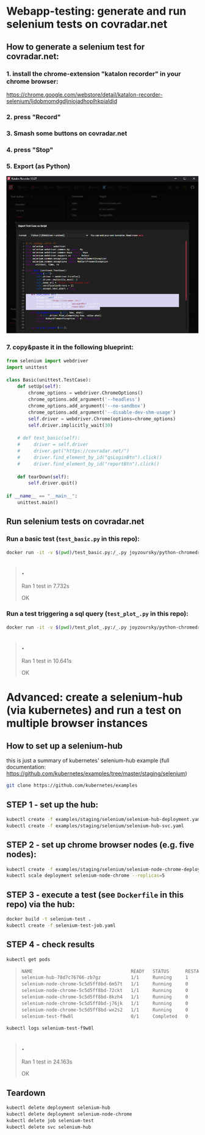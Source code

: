 
# Webapp-testing: generate and run selenium tests on covradar.net
## How to generate a selenium test for covradar.net:

### 1. install the chrome-extension "katalon recorder" in your chrome browser:

https://chrome.google.com/webstore/detail/katalon-recorder-selenium/ljdobmomdgdljniojadhoplhkpialdid

### 2. press "Record"
### 3. Smash some buttons on covradar.net
### 4. press "Stop"
### 5. Export (as Python)

![](katalon_recorder.png)

### 7. copy&paste it in the following blueprint:

```py
from selenium import webdriver
import unittest

class Basic(unittest.TestCase):
    def setUp(self):
        chrome_options = webdriver.ChromeOptions()
        chrome_options.add_argument('--headless')
        chrome_options.add_argument('--no-sandbox')
        chrome_options.add_argument('--disable-dev-shm-usage')
        self.driver = webdriver.Chrome(options=chrome_options)
        self.driver.implicitly_wait(30)
    
    # def test_basic(self):
    #     driver = self.driver
    #     driver.get("https://covradar.net/")
    #     driver.find_element_by_id("qsLoginBtn").click()
    #     driver.find_element_by_id("reportBtn").click() 

    def tearDown(self):
        self.driver.quit()

if __name__ == "__main__":
    unittest.main()
```

## Run selenium tests on covradar.net

### Run a basic test (`test_basic.py` in this repo):
```sh
docker run -it -v $(pwd)/test_basic.py:/_.py joyzoursky/python-chromedriver:3.8-selenium python _.py
```
>.
>----------------------------------------------------------------------
>Ran 1 test in 7.732s
>
>OK

### Run a test triggering a sql query (`test_plot_.py` in this repo):
```sh
docker run -it -v $(pwd)/test_plot_.py:/_.py joyzoursky/python-chromedriver:3.8-selenium python _.py
```
>.
>----------------------------------------------------------------------
>Ran 1 test in 10.641s
>
>OK

# **Advanced**: create a selenium-hub (via kubernetes) and run a test on multiple browser instances

<!-- this project does the following:
1. set up a selenium-hub
2. set up N selenium-nodes of either firefox or chrome browser.
3. executes python unittests on covradar.de - via the selenium-nodes. -->

## How to set up a selenium-hub 
this is just a summary of kubernetes' selenium-hub example 
(full documentation: https://github.com/kubernetes/examples/tree/master/staging/selenium)


```sh
git clone https://github.com/kubernetes/examples
```

## STEP 1 - set up the hub:

```sh
kubectl create -f examples/staging/selenium/selenium-hub-deployment.yaml
kubectl create -f examples/staging/selenium/selenium-hub-svc.yaml
```


## STEP 2 - set up chrome browser nodes (e.g. five nodes):
```sh
kubectl create -f examples/staging/selenium/selenium-node-chrome-deployment.yaml
kubectl scale deployment selenium-node-chrome --replicas=5
```

## STEP 3 - execute a test (see `Dockerfile` in this repo) via the hub:

```sh
docker build -t selenium-test .
kubectl create -f selenium-test-job.yaml
```

## STEP 4 - check results

```sh
kubectl get pods
```

>```sh
>NAME                                    READY   STATUS      RESTARTS   AGE
>selenium-hub-78d7c76766-zb7gz           1/1     Running     1          115m
>selenium-node-chrome-5c5d5ff8bd-6m57t   1/1     Running     0          7m8s
>selenium-node-chrome-5c5d5ff8bd-72ckt   1/1     Running     0          7m9s
>selenium-node-chrome-5c5d5ff8bd-8kzh4   1/1     Running     0          7m9s
>selenium-node-chrome-5c5d5ff8bd-j76jk   1/1     Running     0          7m8s
>selenium-node-chrome-5c5d5ff8bd-wx2s2   1/1     Running     0          7m8s
>selenium-test-f9w8l                     0/1     Completed   0          2m36s
>```

```sh
kubectl logs selenium-test-f9w8l
``` 

>.
>----------------------------------------------------------------------
>Ran 1 test in 24.163s
>
>OK


## Teardown
```sh
kubectl delete deployment selenium-hub
kubectl delete deployment selenium-node-chrome
kubectl delete job selenium-test
kubectl delete svc selenium-hub
```
